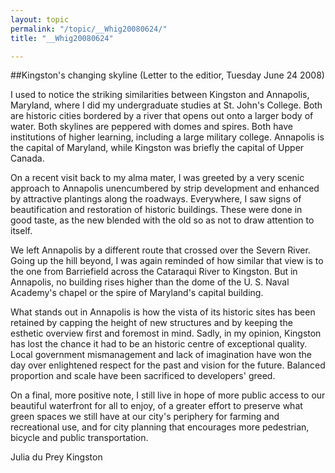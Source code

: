```yaml
---
layout: topic
permalink: "/topic/__Whig20080624/"
title: "__Whig20080624"

---
```


##Kingston's changing skyline
(Letter to the editior, Tuesday June 24 2008)

I used to notice the striking similarities between Kingston and Annapolis, Maryland, where I did my undergraduate studies at St. John's College. Both are historic cities bordered by a river that opens out onto a larger body of water. Both skylines are peppered with domes and spires. Both have institutions of higher learning, including a large military college. Annapolis is the capital of Maryland, while Kingston was briefly the capital of Upper Canada.

On a recent visit back to my alma mater, I was greeted by a very scenic approach to Annapolis unencumbered by strip development and enhanced by attractive plantings along the roadways. Everywhere, I saw signs of beautification and restoration of historic buildings. These were done in good taste, as the new blended with the old so as not to draw attention to itself.

We left Annapolis by a different route that crossed over the Severn River. Going up the hill beyond, I was again reminded of how similar that view is to the one from Barriefield across the Cataraqui River to Kingston. But in Annapolis, no building rises higher than the dome of the U. S. Naval Academy's chapel or the spire of Maryland's capital building.

What stands out in Annapolis is how the vista of its historic sites has been retained by capping the height of new structures and by keeping the esthetic overview first and foremost in mind. Sadly, in my opinion, Kingston has lost the chance it had to be an historic centre of exceptional quality. Local government mismanagement and lack of imagination have won the day over enlightened respect for the past and vision for the future. Balanced proportion and scale have been sacrificed to developers' greed.

On a final, more positive note, I still live in hope of more public access to our beautiful waterfront for all to enjoy, of a greater effort to preserve what green spaces we still have at our city's periphery for farming and recreational use, and for city planning that encourages more pedestrian, bicycle and public transportation.

Julia du Prey
Kingston
